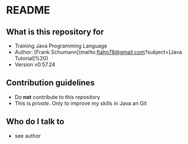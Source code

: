 # README

## What is this repository for

*   Training Java Programming Language
*   Author: [Frank Schumann](mailto:fjahn78@gmail.com?subject=[Java Tutorial]%20)
*   Version v0.57.24

## Contribution guidelines

*   Do __not__ contribute to this repository
*   This is _private_. Only to improve my skills in Java an Git

## Who do I talk to

*   see author
